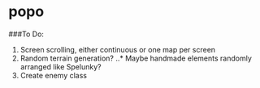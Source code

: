 # popo


###To Do:
1. Screen scrolling, either continuous or one map per screen
2. Random terrain generation?
..* Maybe handmade elements randomly arranged like Spelunky?
3. Create enemy class
